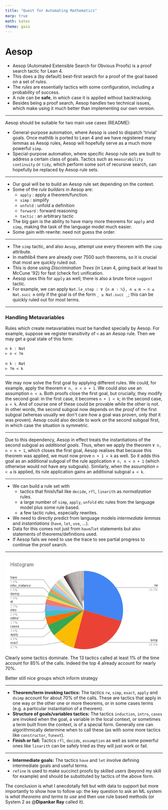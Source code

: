 ```yaml
---
title: "Quest for Automating Mathematics"
marp: true
math: katex
theme: gaia
---
```


# Aesop

* Aesop (Automated Extensible Search for Obvious Proofs) is a proof search tactic for Lean 4.
* This does a (by default) best-first search for a proof of the goal based on a set of _rules_.
* The _rules_ are essentially tactics with some configuration, including a probability of success.
* A rule can be __safe__, in which case it is applied without backtracking.
* Besides being a proof search, Aesop handles two technical issues, which make using it much better than implementing our own version.
 
---

Aesop should be suitable for two main use cases (README):

- General-purpose automation, where Aesop is used to dispatch 'trivial' goals.
  Once mathlib is ported to Lean 4 and we have registered many lemmas as Aesop rules, Aesop will hopefully serve as a much more powerful `simp`.
- Special-purpose automation, where specific Aesop rule sets are built to address a certain class of goals. Tactics such as `measurability` `continuity` or `tidy`, which perform some sort of recursive search, can hopefully be replaced by Aesop rule sets.

---

* Our goal will be to build an Aesop rule set depending on the context.
* Some of the _rule builders_ in Aesop are:
  - `apply` : apply a theorem/function.
  - `simp` : simplify
  - `unfold` : unfold a definition
  - `forward` : forward reasoning
  - `tactic` : an arbitrary tactic
* The big gain is the ability to have many more theorems for `apply` and `simp`, making the task of the language model much easier.
* Some gain with rewrite: need not guess the order.

---

* The `simp` tactic, and also `Aesop`, attempt use every theorem with the `simp` attribute.
* In mathlib4 there are already over 7500 such theorems, so it is crucial that most are quickly ruled out.
* This is done using _Discrimination Trees_ (in Lean 4, going back at least to McCune '92) for fast (check for) unification.
* Aesop uses this for `apply` as well; there is also a brute force `suggest` tactic.
* For example, we can apply `Nat.le_step : ∀ {n m : ℕ}, n ≤ m → n ≤ Nat.succ m` only if the goal is of the form `_ ≤ Nat.succ _`; this can be quickly ruled out for most terms.

--- 

### Handling Metavariables

Rules which create metavariables must be handled specially by Aesop. For
example, suppose we register transitivity of `<` as an Aesop rule. Then we may
get a goal state of this form:

``` lean
n k : Nat
⊢ n < ?m

n k : Nat
⊢ ?m < k
```
--- 

We may now solve the first goal by applying different rules. We could, for example, apply the theorem `∀ n, n < n + 1`. We could also use an assumption `n < a`. Both proofs close the first goal, but crucially, they modify the second goal: in the first case, it becomes `n + 1 < k`; in the second case, `a < k`. And of course one of these could be provable while the other is not. 
In other words, the second subgoal now depends on the *proof* of the first subgoal (whereas usually we don't care *how* a goal was proven, only *that* it was proven). Aesop could also decide to work on the second subgoal first, in which case the situation is symmetric.

---

Due to this dependency, Aesop in effect treats the instantiations of the second subgoal as *additional goals*. Thus, when we apply the theorem `∀ n, n < n + 1`, which closes the first goal, Aesop realises that because this theorem was applied, we must now prove `n + 1 < k` as well. So it adds this goal as an additional subgoal of the rule application `∀ n, n < n + 1` (which otherwise would not have any subgoals). Similarly, when the assumption `n < a` is applied, its rule application gains an additional subgoal `a < k`.

--- 


* We can build a rule set with
  - tactics that finish/fail like `decide`, `rfl`, `linarith` as _normalization_ rules.
  - a large number of `simp`, `apply`, `unfold` etc rules from the language model plus some rule based.
  - a few tactic rules, especially rewrites.
* We need to directly predict from language models _intermediate lemmas_ and _instantiations_ (`have`, `let`, `use`, ...).
* Data for this comes not just from `have`/`let` statements but also statements of theorems/definitions used.
* If Aesop fails we need to use the trace to see partial progress to continue the proof search.

---

![](tactic-counts.png)
Clearly some tactics dominate.  The 13 tactics called at least 1% of the time account for 85% of the calls. Indeed the top 4 already account for nearly 70%.

Better still nice groups which inform strategy 

--- 

* **Theorem/term invoking tactics:** The tactics `rw`, `simp`, `exact`, `apply` and `dsimp` account for about 70% of the calls. These are tactics that apply in one way or the other one or more theorems, or in some cases terms (e.g. a particular instantiation of a theorem). 
* **Structure of goals/variables tactics:** The tactics  `induction`, `intro`,  `cases` are invoked when the goal, a variable in the local context, or sometimes a term built from the context, is of a special form. Generally one can algorithmically determine when to call these (as with some more tactics like `constructor`, `funext`).
* **Finish or fail:** Tactics `rfl`, `decide`, `assumption` as well as some powerful ones like `linarith` can be safely tried as they will just work or fail.

--- 
* **Intermediate goals:** The tactics `have` and `let` involve defining intermediate goals and useful terms.
* `refine` is used to make succinct proofs by skilled users (beyond my skill for example) and should be substituted by tactics of the above form.

The conclusion is what I anecdotally felt but with data to support but more importantly to show how to follow up: the key question to ask an ML system is *what theorems and terms to use* and then use rule based methods (or System 2 as @**Dipankar Ray** called it).